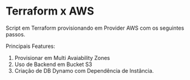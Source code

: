 # Terraform x AWS 
Script em Terraform provisionando em Provider AWS com os seguintes passos.

Principais Features:

1. Provisionar em Multi Avaiability Zones
2. Uso de Backend em Bucket S3
3. Criação de DB Dynamo com Dependência de Instância.
